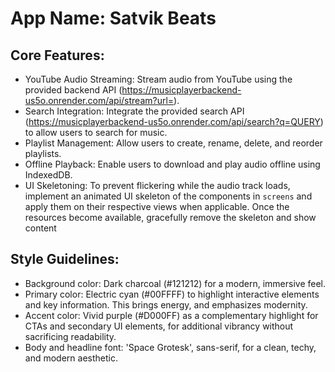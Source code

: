 # **App Name**: Satvik Beats

## Core Features:

- YouTube Audio Streaming: Stream audio from YouTube using the provided backend API (https://musicplayerbackend-us5o.onrender.com/api/stream?url=<encoded youtube url>).
- Search Integration: Integrate the provided search API (https://musicplayerbackend-us5o.onrender.com/api/search?q=QUERY) to allow users to search for music.
- Playlist Management: Allow users to create, rename, delete, and reorder playlists.
- Offline Playback: Enable users to download and play audio offline using IndexedDB.
- UI Skeletoning: To prevent flickering while the audio track loads, implement an animated UI skeleton of the components in `screens` and apply them on their respective views when applicable. Once the resources become available, gracefully remove the skeleton and show content

## Style Guidelines:

- Background color: Dark charcoal (#121212) for a modern, immersive feel.
- Primary color: Electric cyan (#00FFFF) to highlight interactive elements and key information. This brings energy, and emphasizes modernity.
- Accent color: Vivid purple (#D000FF) as a complementary highlight for CTAs and secondary UI elements, for additional vibrancy without sacrificing readability.
- Body and headline font: 'Space Grotesk', sans-serif, for a clean, techy, and modern aesthetic.